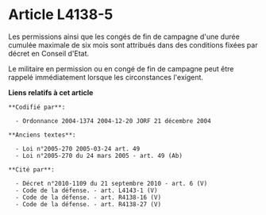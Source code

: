 # Article L4138-5

Les permissions ainsi que les congés de fin de campagne d'une durée cumulée maximale de six mois sont attribués dans des
conditions fixées par décret en Conseil d'Etat.

Le militaire en permission ou en congé de fin de campagne peut être rappelé immédiatement lorsque les circonstances
l'exigent.

**Liens relatifs à cet article**

	**Codifié par**:

	  - Ordonnance 2004-1374 2004-12-20 JORF 21 décembre 2004

	**Anciens textes**:

	  - Loi n°2005-270 2005-03-24 art. 49
	  - Loi n°2005-270 du 24 mars 2005 - art. 49 (Ab)

	**Cité par**:

	  - Décret n°2010-1109 du 21 septembre 2010 - art. 6 (V)
	  - Code de la défense. - art. L4143-1 (V)
	  - Code de la défense. - art. R4138-16 (V)
	  - Code de la défense. - art. R4138-27 (V)
